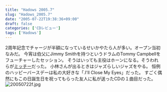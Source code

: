 ```yaml
---
title: "Hadows 2005.7"
slug: "Hadows_2005.7"
date: "2005-07-22T19:38:36+09:00"
draft: false
categories: ['CDレビュー']
tags: ['Hadows']
---
```


2周年記念でチャージが半額になっているせいかやたら人が多い。オープン当初なみだ。 今宵は伯父にJimmy Smithを持つというドラムのTommy Campbellをフューチャーしたセッション。 そうはいっても主役はホーンになる。そうわれらが[ミッチー](http://homepage2.nifty.com/altosax/)だった。 小林さんが出るときはジャズらしいジャズをやる。 恒例のハッピーバースデーは私の大好きな「.I'll Close My Eyes」だった。 すごく偶然にもこの日誕生日を祝ってもらった友人に私が送ったCDの１曲目だった。 ![20050722f.jpg](/wp-content/archives/20050722f.jpg)